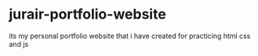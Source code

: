 # jurair-portfolio-website
its my personal portfolio website that i have created for practicing html css and js
